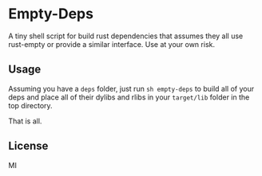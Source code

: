 # Empty-Deps

A tiny shell script for build rust dependencies
that assumes they all use rust-empty or provide
a similar interface. Use at your own risk.

## Usage

Assuming you have a `deps` folder, just run `sh empty-deps`
to build all of your deps and place all of their dylibs and
rlibs in your `target/lib` folder in the top directory.

That is all.

## License

MI
